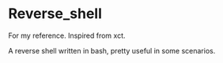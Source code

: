 # Reverse_shell
For my reference. Inspired from xct.

A reverse shell written in bash, pretty useful in some scenarios.
